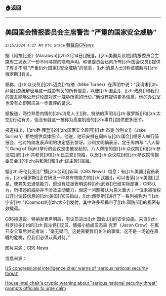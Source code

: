 ###  [:house:返回](README.md)
---


## 美国国会情报委员会主席警告 “严重的国家安全威胁”
`2/15/2024 4:27 AM UTC Grace` [轉載自GNews](https://gnews.org/articles/2307941)

据《阿拉比亚》(Alarabiya)[[zh:2月14日]]报道，[[zh:美国众议院]]情报委员会主席周三发表了一份不同寻常的隐晦声明，称该委员会已向所有[[zh:国会议员]]提供了有关不明 "严重[[zh:国家]]安全威胁"的信息，[[zh:消息人士]]称该威胁与[[zh:俄罗斯]]有关。

据称，[[zh:众议员]][[zh:迈克]]·特纳（Mike Turner）在声明中说："我请求[[zh:拜登]]总统解密与这一威胁有关的所有信息，以便[[zh:国会]]、[[zh:政府]]和我们的盟友能够公开讨论应对这一威胁所需的行动。”他没有提供更多信息，他的办公室也没有立即回应进一步置评的请求。

据报道，两位熟悉内情的[[zh:消息人士]]称，特纳的声明与[[zh:俄罗斯]]和[[zh:太空]]行动有关，但没有就这一被称为高度机密的[[zh:事件]]提供更多细节。

报道指出，[[zh:乔·拜登]]的[[zh:国家安全顾问]][[zh:杰克·沙利文]]（Jake Sullivan）拒绝提供具体细节。他说，他已安排在周四与[[zh:国会]]领导人举行简报会，他对特纳发表声明的决定感到惊讶。沙利文明确表示，定于周四与 "八人帮 "( Gang of Eight)举行的会议是由他发起的。八人帮指的是[[zh:众议院]]和[[zh:参议院]]的[[zh:共和党]]和[[zh:民主党]]领袖，以及[[zh:众议院]]和[[zh:参议院情报委员会]]的[[zh:共和党]]和[[zh:民主党]]高层。

据[[zh:哥伦比亚]]广播[[zh:公司]]新闻（CBS News）信息：有[[zh:美国]]官员表示，[[zh:俄罗斯]]正在研发一种具有核能力的[[zh:武器]]，可以击落[[zh:美国]]卫星，使其失去通信能力，但没有证据表明这种[[zh:武器]]已经实际部署；CBS认为，所描述的威胁并不涉及主动能力，但这一问题被认为意义重大；一位未被授权公开讨论该信息的[[zh:美国]]官员指出，[[zh:俄罗斯]]进行了一系列被称为 "[[zh:宇宙]]神 "(Cosmos)的[[zh:太空]]发射，其中许多都携带了[[zh:国防部]]的机密有效载荷。

CBS报道说，特纳发表声明后，有议员进出[[zh:国会山]]的安全设施。来自[[zh:科罗拉多]]州的[[zh:民主党]]议员、情报小组成员杰森·克罗（Jason Crow）在离开安全室后对记者说："毫无疑问，这是需要我们关注的事情。这不是一场迫在眉睫的危机，但我们必须认真对待。”

图片来源：CBS News

信息来源：

[US congressional intelligence chair warns of ‘serious national security threat’](https://english.alarabiya.net/News/world/2024/02/14/US-congressional-intelligence-chair-warns-of-serious-national-security-threat-)

[House Intel chair's cryptic warning about "serious national security threat" prompts officials to urge calm](https://www.cbsnews.com/news/national-security-threat-house-intelligence-mike-turner-biden/)
